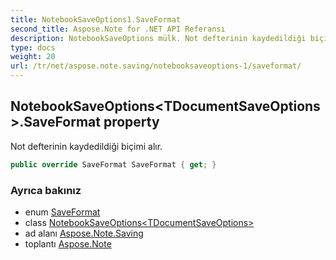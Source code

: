 ```yaml
---
title: NotebookSaveOptions1.SaveFormat
second_title: Aspose.Note for .NET API Referansı
description: NotebookSaveOptions mülk. Not defterinin kaydedildiği biçimi alır.
type: docs
weight: 20
url: /tr/net/aspose.note.saving/notebooksaveoptions-1/saveformat/
---
```

## NotebookSaveOptions&lt;TDocumentSaveOptions&gt;.SaveFormat property

Not defterinin kaydedildiği biçimi alır.

```csharp
public override SaveFormat SaveFormat { get; }
```

### Ayrıca bakınız

* enum [SaveFormat](../../../aspose.note/saveformat/)
* class [NotebookSaveOptions&lt;TDocumentSaveOptions&gt;](../)
* ad alanı [Aspose.Note.Saving](../../notebooksaveoptions-1/)
* toplantı [Aspose.Note](../../../)


